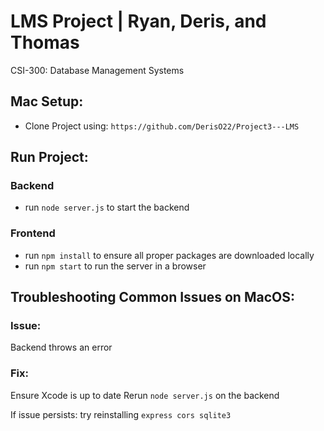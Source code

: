 # LMS Project | Ryan, Deris, and Thomas
CSI-300: Database Management Systems

## Mac Setup:
- Clone Project using: `https://github.com/DerisO22/Project3---LMS`

## Run Project:
### Backend
  - run `node server.js` to start the backend

### Frontend
  - run `npm install` to ensure all proper packages are downloaded locally
  - run `npm start` to run the server in a browser

## Troubleshooting Common Issues on MacOS:
### Issue: 
Backend throws an error
### Fix:
Ensure Xcode is up to date
Rerun `node server.js` on the backend

If issue persists: try reinstalling `express cors sqlite3`